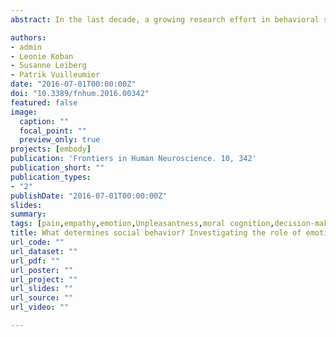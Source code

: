 ```yaml
---
abstract: In the last decade, a growing research effort in behavioral sciences, especially psychology and neuroscience, has been invested in the study of the cognitive, biological, and evolutionary foundations of social behavior. Differently from the case of sociology, which studies social behavior also at the group level in terms of organizations and structures, psychology and neuroscience often define “social” as a feature of the individual brain that allows an efficient interaction with conspecifics, and thus constitutes a possible evolutionary advantage. In this view, an extremely wide range of mental and neural processes can be classified as “social,” from the coding of relevant sensory stimuli about conspecifics (facial expressions, gestures, vocalizations, etc.), to the selection and planning of behavioral responses in complex interpersonal settings (economic transactions, negotiations, etc.). Despite such heterogeneity, there is a converging interest in the scientific community toward the identification of neural and psychological mechanisms that underlie all the many facets of social behavior, and their comparison across species and cultures.

authors:
- admin
- Leonie Koban
- Susanne Leiberg
- Patrik Vuilleumier
date: "2016-07-01T00:00:00Z"
doi: "10.3389/fnhum.2016.00342"
featured: false
image: 
  caption: ""
  focal_point: ""
  preview_only: true
projects: [embody]
publication: 'Frontiers in Human Neuroscience. 10, 342'
publication_short: ""
publication_types:
- "2"
publishDate: "2016-07-01T00:00:00Z"
slides: 
summary:
tags: [pain,empathy,emotion,Unpleasantness,moral cognition,decision-making,Unfairness,Utilitarian rejections,Ultimatum Game,Altruistic punishment,Social cognition,Social interactions,Social Influence,Conformity,Affective Theory of Mind,Facial Expressions]
title: What determines social behavior? Investigating the role of emotions, self-centered motives, and social norms
url_code: ""
url_dataset: ""
url_pdf: ""
url_poster: ""
url_project: ""
url_slides: ""
url_source: ""
url_video: ""

---
```

